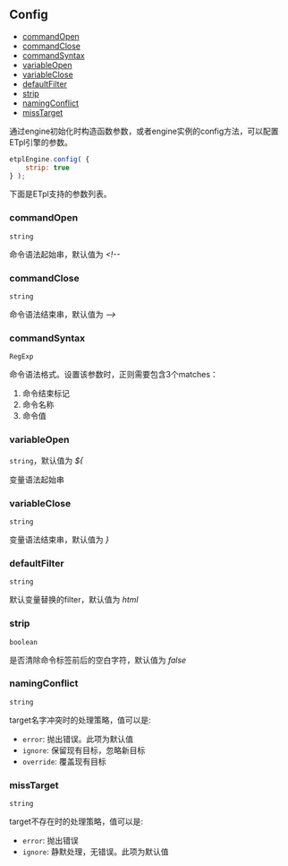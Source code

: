 ## Config

- [commandOpen](#commandopen)
- [commandClose](#commandclose)
- [commandSyntax](#commandsyntax)
- [variableOpen](#variableopen)
- [variableClose](#variableclose)
- [defaultFilter](#defaultfilter)
- [strip](#strip)
- [namingConflict](#namingconflict)
- [missTarget](#misstarget)


通过engine初始化时构造函数参数，或者engine实例的config方法，可以配置ETpl引擎的参数。

```javascript
etplEngine.config( {
    strip: true
} );
```

下面是ETpl支持的参数列表。


### commandOpen 

`string`

命令语法起始串，默认值为 *<!--*


### commandClose

`string`

命令语法结束串，默认值为 *-->*


### commandSyntax

`RegExp`

命令语法格式。设置该参数时，正则需要包含3个matches：

1. 命令结束标记
2. 命令名称
3. 命令值


### variableOpen 

`string`，默认值为 *${*

变量语法起始串


### variableClose 

`string`

变量语法结束串，默认值为 *}*


### defaultFilter

`string`

默认变量替换的filter，默认值为 *html*


### strip

`boolean`

是否清除命令标签前后的空白字符，默认值为 *false*


### namingConflict

`string`

target名字冲突时的处理策略，值可以是:

- `error`: 抛出错误。此项为默认值
- `ignore`: 保留现有目标，忽略新目标
- `override`: 覆盖现有目标

### missTarget

`string`

target不存在时的处理策略，值可以是:

- `error`: 抛出错误
- `ignore`: 静默处理，无错误。此项为默认值

